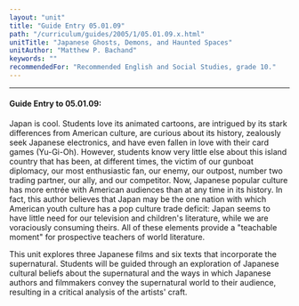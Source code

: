 ```yaml
---
layout: "unit"
title: "Guide Entry 05.01.09"
path: "/curriculum/guides/2005/1/05.01.09.x.html"
unitTitle: "Japanese Ghosts, Demons, and Haunted Spaces"
unitAuthor: "Matthew P. Bachand"
keywords: ""
recommendedFor: "Recommended English and Social Studies, grade 10."
---
```

<body>
<hr/>
<h4>
Guide Entry to 05.01.09:
</h4>
<p>
Japan is cool. Students love its animated cartoons, are intrigued by its stark differences from American culture, are curious about its history, zealously seek Japanese electronics, and have even fallen in love with their card games (Yu-Gi-Oh). However, students know very little else about this island country that has been, at different times, the victim of our gunboat diplomacy, our most enthusiastic fan, our enemy, our outpost, number two trading partner, our ally, and our competitor. Now, Japanese popular culture has more entrée with American audiences than at any time in its history. In fact, this author believes that Japan may be the one nation with which American youth culture has a pop culture trade deficit: Japan seems to have little need for our television and children's literature, while we are voraciously consuming theirs. All of these elements provide a "teachable moment" for prospective teachers of world literature.
</p>
<p>
This unit explores three Japanese films and six texts that incorporate the supernatural. Students will be guided through an exploration of Japanese cultural beliefs about the supernatural and the ways in which Japanese authors and filmmakers convey the supernatural world to their audience, resulting in a critical analysis of the artists' craft.
</p>
</body>
